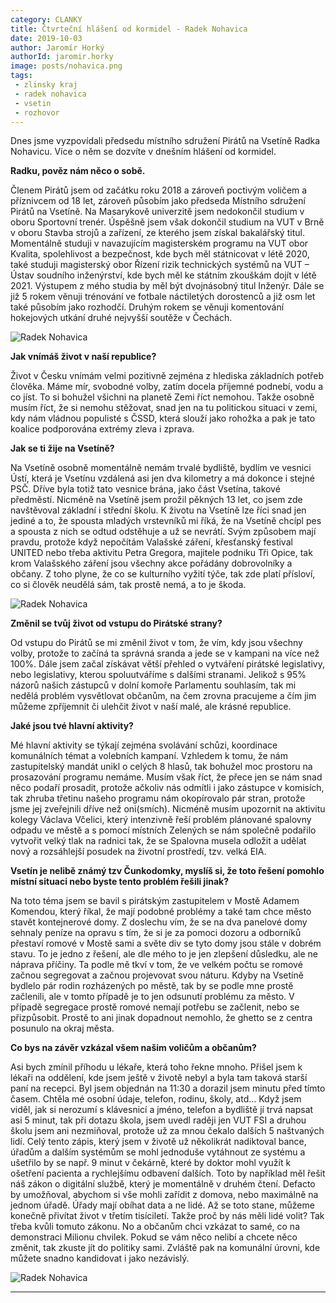 ```yaml
---
category: CLANKY
title: Čtvrteční hlášení od kormidel - Radek Nohavica
date: 2019-10-03
author: Jaromír Horký
authorId: jaromir.horky
image: posts/nohavica.png   
tags: 
 - zlinsky kraj
 - radek nohavica
 - vsetin
 - rozhovor
---
```


Dnes jsme vyzpovídali předsedu místního sdružení Pirátů na Vsetíně Radka Nohavicu. Více o něm se dozvíte v dnešním hlášení od kormidel.

**Radku, pověz nám něco o sobě.**

Členem Pirátů jsem od začátku roku 2018 a zároveň poctivým voličem a příznivcem od 18 let, zároveň působím jako předseda Místního sdružení Pirátů na Vsetíně. Na Masarykově univerzitě jsem nedokončil studium v oboru Sportovní trenér. Úspěšně jsem však dokončil studium na VUT v Brně v oboru Stavba strojů a zařízení, ze kterého jsem získal bakalářský titul. Momentálně studuji v navazujícím magisterském programu na VUT obor Kvalita, spolehlivost a bezpečnost, kde bych měl státnicovat v létě 2020, také studuji magisterský obor Řízení rizik technických systémů na VUT – Ústav soudního inženýrství, kde bych měl ke státním zkouškám dojít v létě 2021. Výstupem z mého studia by měl být dvojnásobný titul Inženýr. Dále se již 5 rokem věnuji trénování ve fotbale náctiletých dorostenců a již osm let také působím jako rozhodčí. Druhým rokem se věnuji komentování hokejových utkání druhé nejvyšší soutěže v Čechách.

![Radek Nohavica](https://zlinsky.pirati.cz/assets/img/posts/nohavica1.png)

**Jak vnímáš život v naší republice?**

Život v Česku vnímám velmi pozitivně zejména z hlediska základních potřeb člověka. Máme mír, svobodné volby, zatím docela příjemné podnebí, vodu a co jíst. To si bohužel všichni na planetě Zemi říct nemohou. Takže osobně musím říct, že si nemohu stěžovat, snad jen na tu politickou situaci v zemi, kdy nám vládnou populisté s ČSSD, která slouží jako rohožka a pak je tato koalice podporována extrémy zleva i zprava.

**Jak se ti žije na Vsetíně?**

Na Vsetíně osobně momentálně nemám trvalé bydliště, bydlím ve vesnici Ústí, která je Vsetínu vzdálená asi jen dva kilometry a má dokonce i stejné PSČ. Dříve byla totiž tato vesnice brána, jako část Vsetína, takové předměstí. Nicméně na Vsetíně jsem prožil pěkných 13 let, co jsem zde navštěvoval základní i střední školu. K životu na Vsetíně lze říci snad jen jediné a to, že spousta mladých vrstevníků mi říká, že na Vsetíně chcípl pes a spousta z nich se odtud odstěhuje a už se nevrátí. Svým způsobem mají pravdu, protože když nepočítám Valašské záření, křesťanský festival UNITED nebo třeba aktivitu Petra Gregora, majitele podniku Tři Opice, tak krom Valašského záření jsou všechny akce pořádány dobrovolníky a občany. Z toho plyne, že co se kulturního vyžití týče, tak zde platí přísloví, co si člověk neudělá sám, tak prostě nemá, a to je škoda.

![Radek Nohavica](https://zlinsky.pirati.cz/assets/img/posts/nohavica2.png)

**Změnil se tvůj život od vstupu do Pirátské strany?**

Od vstupu do Pirátů se mi změnil život v tom, že vím, kdy jsou všechny volby, protože to začíná ta správná sranda a jede se v kampani na více než 100%. Dále jsem začal získávat větší přehled o vytváření pirátské legislativy, nebo legislativy, kterou spoluutváříme s dalšími stranami. Jelikož s 95% názorů našich zástupců v dolní komoře Parlamentu souhlasím, tak mi nedělá problém vysvětlovat občanům, na čem zrovna pracujeme a čím jim můžeme zpříjemnit či ulehčit život v naší malé, ale krásné republice.

**Jaké jsou tvé hlavní aktivity?**

Mé hlavní aktivity se týkají zejména svolávání schůzi, koordinace komunálních témat a volebních kampaní. Vzhledem k tomu, že nám zastupitelský mandát unikl o celých 8 hlasů, tak bohužel moc prostoru na prosazování programu nemáme. Musím však říct, že přece jen se nám snad něco podaří prosadit, protože ačkoliv nás odmítli i jako zástupce v komisích, tak zhruba třetinu našeho programu nám okopírovalo pár stran, protože jsme jej zveřejnili dříve než oni(smích). Nicméně musím upozornit na aktivitu kolegy Václava Včelici, který intenzivně řeší problém plánované spalovny odpadu ve městě a s pomocí místních Zelených se nám společně podařilo vytvořit velký tlak na radnici tak, že se Spalovna musela odložit a udělat nový a rozsáhlejší posudek na životní prostředí, tzv. velká EIA.

**Vsetín je nelibě známý tzv Čunkodomky, myslíš si, že toto řešení pomohlo místní situaci nebo byste tento problém řešili jinak?**

Na toto téma jsem se bavil s pirátským zastupitelem v Mostě Adamem Komendou, který říkal, že mají podobné problémy a také tam chce město stavět kontejnerové domy. Z doslechu vím, že se na dva panelové domy sehnaly peníze na opravu s tím, že si je za pomoci dozoru a odborníků přestaví romové v Mostě sami a světe div se tyto domy jsou stále v dobrém stavu. To je jedno z řešení, ale dle mého to je jen zlepšení důsledku, ale ne náprava příčiny. Ta podle mě tkví v tom, že ve velkém počtu se romové začnou segregovat a začnou projevovat svou náturu. Kdyby na Vsetíně bydlelo pár rodin rozházených po městě, tak by se podle mne prostě začlenili, ale v tomto případě je to jen odsunutí problému za město. V případě segregace prostě romové nemají potřebu se začlenit, nebo se přizpůsobit. Prostě to ani jinak dopadnout nemohlo, že ghetto se z centra posunulo na okraj města.

**Co bys na závěr vzkázal všem našim voličům a občanům?**

Asi bych zmínil příhodu u lékaře, která toho řekne mnoho. Přišel jsem k lékaři na oddělení, kde jsem ještě v životě nebyl a byla tam taková starší paní na recepci. Byl jsem objednán na 11:30 a dorazil jsem minutu před tímto časem. Chtěla mé osobní údaje, telefon, rodinu, školy, atd… Když jsem viděl, jak si nerozumí s klávesnicí a jméno, telefon a bydliště jí trvá napsat asi 5 minut, tak při dotazu škola, jsem uvedl raději jen VUT FSI a druhou školu jsem ani nezmiňoval, protože už za mnou čekalo dalších 5 naštvaných lidí. Celý tento zápis, který jsem v životě už několikrát nadiktoval bance, úřadům a dalším systémům se mohl jednoduše vytáhnout ze systému a ušetřilo by se např. 9 minut v čekárně, které by doktor mohl využít k ošetření pacienta a rychlejšímu odbavení dalších. Toto by například měl řešit náš zákon o digitální službě, který je momentálně v druhém čtení. Defacto by umožňoval, abychom si vše mohli zařídit z domova, nebo maximálně na jednom úřadě. Úřady mají obíhat data a ne lidé. Až se toto stane, můžeme konečně přivítat život v třetím tisíciletí. Takže proč by nás měli lidé volit? Tak třeba kvůli tomuto zákonu. No a občanům chci vzkázat to samé, co na demonstraci Milionu chvilek. Pokud se vám něco nelibí a chcete něco změnit, tak zkuste jít do politiky sami. Zvláště pak na komunální úrovni, kde můžete snadno kandidovat i jako nezávislý.

![Radek Nohavica](https://zlinsky.pirati.cz/assets/img/posts/nohavica3.png)

---
